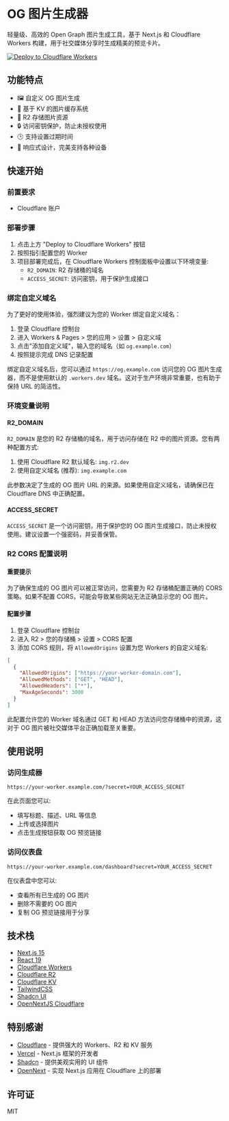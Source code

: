 # OG 图片生成器

轻量级、高效的 Open Graph 图片生成工具，基于 Next.js 和 Cloudflare Workers 构建，用于社交媒体分享时生成精美的预览卡片。

[![Deploy to Cloudflare Workers](https://deploy.workers.cloudflare.com/button)](https://deploy.workers.cloudflare.com/?url=https://github.com/catpddo/og-image)

## 功能特点

- 🖼️ 自定义 OG 图片生成
- 🔄 基于 KV 的图片缓存系统
- 📂 R2 存储图片资源
- 🔒 访问密钥保护，防止未授权使用
- 🕒 支持设置过期时间
- 📱 响应式设计，完美支持各种设备

## 快速开始

### 前置要求

- Cloudflare 账户

### 部署步骤

1. 点击上方 "Deploy to Cloudflare Workers" 按钮
2. 按照指引配置您的 Worker
3. 项目部署完成后，在 Cloudflare Workers 控制面板中设置以下环境变量:
   - `R2_DOMAIN`: R2 存储桶的域名
   - `ACCESS_SECRET`: 访问密钥，用于保护生成接口

### 绑定自定义域名

为了更好的使用体验，强烈建议为您的 Worker 绑定自定义域名：

1. 登录 Cloudflare 控制台
2. 进入 Workers & Pages > 您的应用 > 设置 > 自定义域
3. 点击"添加自定义域"，输入您的域名（如 `og.example.com`）
4. 按照提示完成 DNS 记录配置

绑定自定义域名后，您可以通过 `https://og.example.com` 访问您的 OG 图片生成器，而不是使用默认的 `.workers.dev` 域名。这对于生产环境非常重要，也有助于保持 URL 的简洁性。

### 环境变量说明

#### R2_DOMAIN

`R2_DOMAIN` 是您的 R2 存储桶的域名，用于访问存储在 R2 中的图片资源。您有两种配置方式:

1. 使用 Cloudflare R2 默认域名: `img.r2.dev`
2. 使用自定义域名 (推荐): `img.example.com`

此参数决定了生成的 OG 图片 URL 的来源。如果使用自定义域名，请确保已在 Cloudflare DNS 中正确配置。

#### ACCESS_SECRET

`ACCESS_SECRET` 是一个访问密钥，用于保护您的 OG 图片生成接口，防止未授权使用。建议设置一个强密码，并妥善保管。

### R2 CORS 配置说明

#### 重要提示

为了确保生成的 OG 图片可以被正常访问，您需要为 R2 存储桶配置正确的 CORS 策略。如果不配置 CORS，可能会导致某些网站无法正确显示您的 OG 图片。

#### 配置步骤

1. 登录 Cloudflare 控制台
2. 进入 R2 > 您的存储桶 > 设置 > CORS 配置
3. 添加 CORS 规则，将 `AllowedOrigins` 设置为您 Workers 的自定义域名:

```json
[
  {
    "AllowedOrigins": ["https://your-worker-domain.com"],
    "AllowedMethods": ["GET", "HEAD"],
    "AllowedHeaders": ["*"],
    "MaxAgeSeconds": 3000
  }
]
```

此配置允许您的 Worker 域名通过 GET 和 HEAD 方法访问您存储桶中的资源，这对于 OG 图片被社交媒体平台正确加载至关重要。

## 使用说明

### 访问生成器

```
https://your-worker.example.com/?secret=YOUR_ACCESS_SECRET
```

在此页面您可以:
- 填写标题、描述、URL 等信息
- 上传或选择图片
- 点击生成按钮获取 OG 预览链接

### 访问仪表盘

```
https://your-worker.example.com/dashboard?secret=YOUR_ACCESS_SECRET
```

在仪表盘中您可以:
- 查看所有已生成的 OG 图片
- 删除不需要的 OG 图片
- 复制 OG 预览链接用于分享

## 技术栈

- [Next.js 15](https://nextjs.org/)
- [React 19](https://react.dev/)
- [Cloudflare Workers](https://workers.cloudflare.com/)
- [Cloudflare R2](https://developers.cloudflare.com/r2/)
- [Cloudflare KV](https://developers.cloudflare.com/kv/)
- [TailwindCSS](https://tailwindcss.com/)
- [Shadcn UI](https://ui.shadcn.com/)
- [OpenNextJS Cloudflare](https://opennext.js.org/cloudflare/overview)

## 特别感谢

- [Cloudflare](https://www.cloudflare.com/) - 提供强大的 Workers、R2 和 KV 服务
- [Vercel](https://vercel.com/) - Next.js 框架的开发者
- [Shadcn](https://ui.shadcn.com/) - 提供美观实用的 UI 组件
- [OpenNext](https://opennext.js.org/) - 实现 Next.js 应用在 Cloudflare 上的部署

## 许可证

MIT
